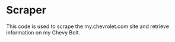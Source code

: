 # Scraper

This code is used to scrape the my.chevrolet.com
site and retrieve information on my Chevy Bolt.
